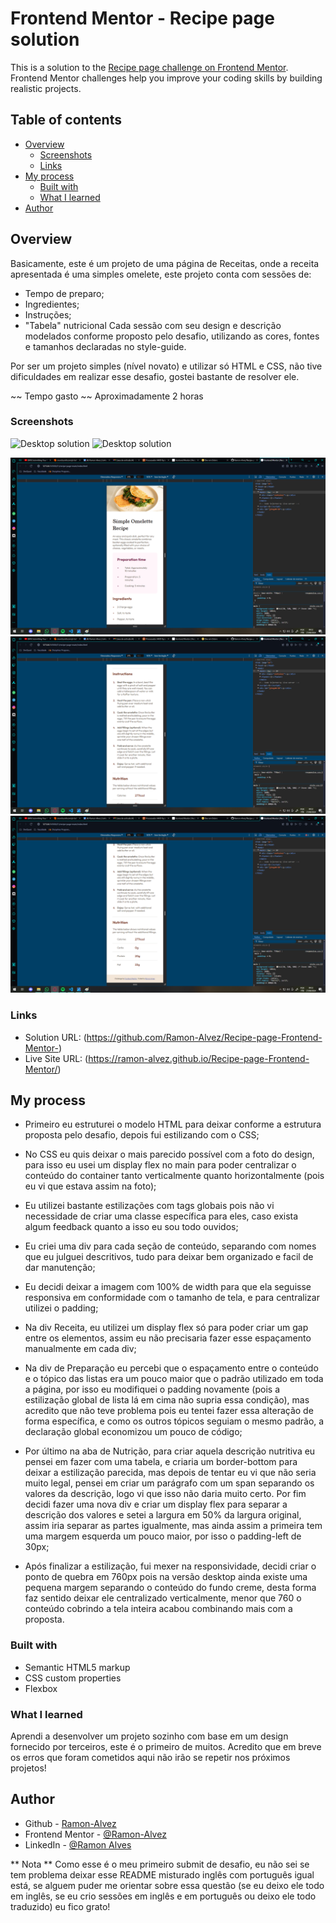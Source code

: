 # Frontend Mentor - Recipe page solution

This is a solution to the [Recipe page challenge on Frontend Mentor](https://www.frontendmentor.io/challenges/recipe-page-KiTsR8QQKm). Frontend Mentor challenges help you improve your coding skills by building realistic projects. 

## Table of contents

- [Overview](#overview)
  - [Screenshots](#screenshot)
  - [Links](#links)
- [My process](#my-process)
  - [Built with](#built-with)
  - [What I learned](#what-i-learned)
- [Author](#author)

## Overview

Basicamente, este é um projeto de uma página de Receitas, onde a receita apresentada é uma simples omelete, este projeto conta com sessões de:
- Tempo de preparo;
- Ingredientes;
- Instruções;
- "Tabela" nutricional
Cada sessão com seu design e descrição modelados conforme proposto pelo desafio, utilizando as cores, fontes e tamanhos declaradas no style-guide.

Por ser um projeto simples (nível novato) e utilizar só HTML e CSS, não tive dificuldades em realizar esse desafio, gostei bastante de resolver ele.

  ~~ Tempo gasto ~~
Aproximadamente 2 horas

### Screenshots

![Desktop solution](./screenshots/desktop-1.pnghot.jpg)
![Desktop solution](./screenshots/desktop-2.pnghot.jpg)

![Mobile solution](./screenshots/mobile-1.png)
![Mobile solution](./screenshots/mobile-2.png)
![Mobile solution](./screenshots/mobile-3.png)

### Links

- Solution URL: (https://github.com/Ramon-Alvez/Recipe-page-Frontend-Mentor-)
- Live Site URL: (https://ramon-alvez.github.io/Recipe-page-Frontend-Mentor/)

## My process

- Primeiro eu estruturei o modelo HTML para deixar conforme a estrutura proposta pelo desafio, depois fui estilizando com o CSS; 

- No CSS eu quis deixar o mais parecido possível com a foto do design, para isso eu usei um display flex no main para poder centralizar o conteúdo do container tanto verticalmente quanto horizontalmente (pois eu vi que estava assim na foto);

- Eu utilizei bastante estilizações com tags globais pois não vi necessidade de criar uma classe específica para eles, caso exista algum feedback quanto a isso eu sou todo ouvidos;

- Eu criei uma div para cada seção de conteúdo, separando com nomes que eu julguei descritivos, tudo para deixar bem organizado e facil de dar manutenção;

- Eu decidi deixar a imagem com 100% de width para que ela seguisse responsiva em conformidade com o tamanho de tela, e para centralizar utilizei o padding;

- Na div Receita, eu utilizei um display flex só para poder criar um gap entre os elementos, assim eu não precisaria fazer esse espaçamento manualmente em cada div;

- Na div de Preparação eu percebi que o espaçamento entre o conteúdo e o tópico das listas era um pouco maior que o padrão utilizado em toda a página, por isso eu modifiquei o padding novamente (pois a estilização global de lista lá em cima não supria essa condição), mas acredito que não teve problema pois eu tentei fazer essa alteração de forma específica, e como os outros tópicos seguiam o mesmo padrão, a declaração global economizou um pouco de código;

- Por último na aba de Nutrição, para criar aquela descrição nutritiva eu pensei em fazer com uma tabela, e criaria um border-bottom para deixar a estilização parecida, mas depois de tentar eu vi que não seria muito legal, pensei em criar um parágrafo com um span separando os valores da descrição, logo vi que isso não daria muito certo. Por fim decidi fazer uma nova div e criar um display flex para separar a descrição dos valores e setei a largura em 50% da largura original, assim iria separar as partes igualmente, mas ainda assim a primeira tem uma margem esquerda um pouco maior, por isso o padding-left de 30px; 

- Após finalizar a estilização, fui mexer na responsividade, decidi criar o ponto de quebra em 760px pois na versão desktop ainda existe uma pequena margem separando o conteúdo do fundo creme, desta forma faz sentido deixar ele centralizado verticalmente, menor que 760 o conteúdo cobrindo a tela inteira acabou combinando mais com a proposta.

### Built with

- Semantic HTML5 markup
- CSS custom properties
- Flexbox

### What I learned

Aprendi a desenvolver um projeto sozinho com base em um design fornecido por terceiros, este é o primeiro de muitos. Acredito que em breve os erros que foram cometidos aqui não irão se repetir nos próximos projetos!

## Author

- Github - [Ramon-Alvez](https://github.com/Ramon-Alvez)
- Frontend Mentor - [@Ramon-Alvez](https://www.frontendmentor.io/profile/Ramon-Alvez)
- LinkedIn - [@Ramon Alves](https://www.linkedin.com/in/ramon-alves-z/)

** Nota ** 
Como esse é o meu primeiro submit de desafio, eu não sei se tem problema deixar esse README misturado inglês com português igual está, se alguem puder me orientar sobre essa questão (se eu deixo ele todo em inglês, se eu crio sessões em inglês e em português ou deixo ele todo traduzido) eu fico grato!
